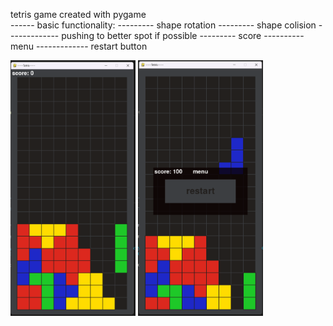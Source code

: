 
tetris game created with pygame<br>
------ basic functionality:
--------- shape rotation
--------- shape colision
------------- pushing to better spot if possible
--------- score
---------- menu
------------- restart button

<img src="screenshot1.png" width="200">
<img src="screenshot2.png" width="200">

